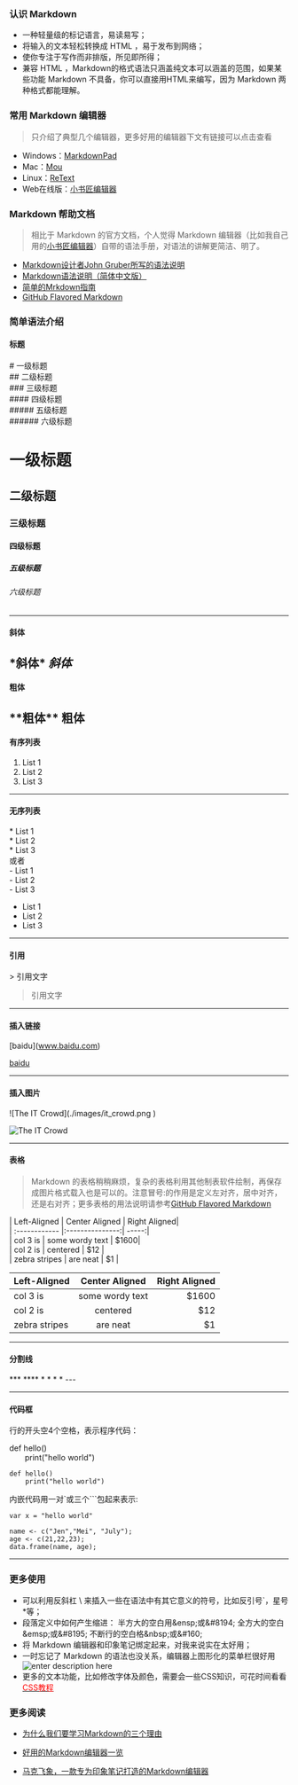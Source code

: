 ### 认识 Markdown 

 - 一种轻量级的标记语言，易读易写；
 - 将输入的文本轻松转换成 HTML ，易于发布到网络；
 - 使你专注于写作而非排版，所见即所得；
 - 兼容 HTML ，Markdown的格式语法只涵盖纯文本可以涵盖的范围，如果某些功能 Markdown 不具备，你可以直接用HTML来编写，因为 Markdown 两种格式都能理解。

### 常用 Markdown 编辑器

> 只介绍了典型几个编辑器，更多好用的编辑器下文有链接可以点击查看
* Windows：[MarkdownPad][1]
* Mac：[Mou][2]
* Linux：[ReText][3]
* Web在线版：[小书匠编辑器][4]


### Markdown 帮助文档

> 相比于 Markdown 的官方文档，个人觉得 Markdown 编辑器（比如我自己用的[小书匠编辑器][5]）自带的语法手册，对语法的讲解更简洁、明了。
* [Markdown设计者John Gruber所写的语法说明][6]
* [Markdown语法说明（简体中文版）][7]
* [简单的Mrkdown指南][8]
* [GitHub Flavored Markdown][9]

### 简单语法介绍

#### **标题**

\# 一级标题  
\#\# 二级标题  
\#\#\# 三级标题  
\#\#\#\# 四级标题  
\#\#\#\#\# 五级标题  
\#\#\#\#\#\# 六级标题

# 一级标题
## 二级标题
### 三级标题
#### 四级标题
##### 五级标题
###### 六级标题

-------------------
#### **斜体**
\*斜体*
*斜体*
-------------------
#### **粗体**
\*\*粗体**
**粗体**
-------------------
#### **有序列表**
 1. List 1
 2. List 2
 3. List 3  

------------------
#### **无序列表**
\* List 1  
\* List 2  
\* List 3  
或者  
\- List 1  
\- List 2  
\- List 3  
* List 1
* List 2
* List 3

-----------------
#### **引用**
\> 引用文字
> 引用文字

-----------------
#### **插入链接**
\[baidu](www.baidu.com)

[baidu](www.baidu.com)

-----------------

#### **插入图片**
\!\[The IT Crowd](./images/it_crowd.png )

![The IT Crowd](./images/it_crowd.png )

------------------
#### **表格**
> Markdown 的表格稍稍麻烦，复杂的表格利用其他制表软件绘制，再保存成图片格式载入也是可以的。注意冒号:的作用是定义左对齐，居中对齐，还是右对齐；更多表格的用法说明请参考[GitHub Flavored Markdown][10]

\| Left-Aligned  | Center Aligned  | Right Aligned|  
\| :------------ |:---------------:| -----:|  
\| col 3 is      | some wordy text | $1600|  
\| col 2 is      | centered        |   $12 |  
\| zebra stripes | are neat        |    $1 |

| Left-Aligned  | Center Aligned  | Right Aligned |
| :------------ |:---------------:| -----:|
| col 3 is      | some wordy text | $1600 |
| col 2 is      | centered        |   $12 |
| zebra stripes | are neat        |    $1 |

----------------

#### **分割线**
\***
\****
\* * * *
\---
***

#### **代码框**
行的开头空4个空格，表示程序代码：

def hello()  
&emsp;&emsp;print("hello world") 


    def hello()
        print("hello world")   
内嵌代码用一对\`或三个\`\`\`包起来表示: 

`var x = "hello world"`

```
name <- c("Jen","Mei", "July");
age <- c(21,22,23);
data.frame(name, age);
```
-------------------

### 更多使用
* 可以利用反斜杠 \ 来插入一些在语法中有其它意义的符号，比如反引号`，星号*等；
* 段落定义中如何产生缩进：
  半方大的空白用\&ensp;或\&#8194;
  全方大的空白\&emsp;或\&#8195;
  不断行的空白格\&nbsp;或\&#160;
* 将 Markdown 编辑器和印象笔记绑定起来，对我来说实在太好用；
* 一时忘记了 Markdown 的语法也没关系，编辑器上图形化的菜单栏很好用![enter description here][11]
* 更多的文本功能，比如修改字体及颜色，需要会一些CSS知识，可花时间看看[<font color=#ff0000>CSS教程</font>][12]


### 更多阅读
* [为什么我们要学习Markdown的三个理由][13]
* [好用的Markdown编辑器一览][14]
* [马克飞象，一款专为印象笔记打造的Markdown编辑器][15]
  


  [1]: http://markdownpad.com/
  [2]: http://25.io/mou/
  [3]: http://sourceforge.net/p/retext/home/ReText/
  [4]: http://soft.xiaoshujiang.com/
  [5]: http://soft.xiaoshujiang.com/
  [6]: http://daringfireball.net/projects/markdown/
  [7]: http://wowubuntu.com/markdown/index.html
  [8]: http://www.applecho.com/markdown-guide/#help
  [9]: https://help.github.com/articles/github-flavored-markdown/
  [10]: https://help.github.com/articles/github-flavored-markdown/
  [11]: ./images/menu.png "menu.png"
  [12]: http://w3school.com.cn/css/index.asp
  [13]: http://news.cnblogs.com/n/139649/
  [14]: http://www.williamlong.info/archives/4319.html
  [15]: https://maxiang.io/
